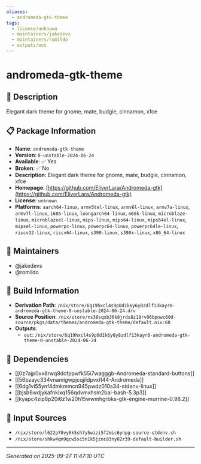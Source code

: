 ```yaml
---
aliases:
  - andromeda-gtk-theme
tags:
  - license/unknown
  - maintainers/jakedevs
  - maintainers/romildo
  - outputs/out
---
```


# andromeda-gtk-theme

## 📝 Description

Elegant dark theme for gnome, mate, budgie, cinnamon, xfce

## 📋 Package Information

- **Name**: `andromeda-gtk-theme`
- **Version**: `0-unstable-2024-06-24`
- **Available**: ✅ Yes
- **Broken**: ✅ No
- **Description**: Elegant dark theme for gnome, mate, budgie, cinnamon, xfce
- **Homepage**: [https://github.com/EliverLara/Andromeda-gtk](https://github.com/EliverLara/Andromeda-gtk)
- **License**: `unknown`
- **Platforms**: `aarch64-linux`, `armv5tel-linux`, `armv6l-linux`, `armv7a-linux`, `armv7l-linux`, `i686-linux`, `loongarch64-linux`, `m68k-linux`, `microblaze-linux`, `microblazeel-linux`, `mips-linux`, `mips64-linux`, `mips64el-linux`, `mipsel-linux`, `powerpc-linux`, `powerpc64-linux`, `powerpc64le-linux`, `riscv32-linux`, `riscv64-linux`, `s390-linux`, `s390x-linux`, `x86_64-linux`
## 👥 Maintainers

- @jakedevs
- @romildo


## 🔧 Build Information

- **Derivation Path**: `/nix/store/6q19hxcl4s9p0d1k6y6y8zdlf13kayr0-andromeda-gtk-theme-0-unstable-2024-06-24.drv`
- **Source Position**: `/nix/store/ns30sqxb36k8jrds8z18rv96bpnwc60d-source/pkgs/data/themes/andromeda-gtk-theme/default.nix:60`
- **Outputs**:
  - `out`:  `/nix/store/6q19hxcl4s9p0d1k6y6y8zdlf13kayr0-andromeda-gtk-theme-0-unstable-2024-06-24`

## 🔗 Dependencies

- [[0z7ajp0xx8rwq8dcfppwfk55i7wagggb-Andromeda-standard-buttons]]
- [[56bzayc334vnamigwpjcqjildpvxfl44-Andromeda]]
- [[6dg1vi55ynf4dmkmmcn945pwdz010s34-stdenv-linux]]
- [[bjsb6wdjykafnkixq156qdvmxhsm2bai-bash-5.3p3]]
- [[kyapc4zip8p20i6z1w20h15wwmhgrbks-gtk-engine-murrine-0.98.2]]

## 📁 Input Sources

- `/nix/store/l622p70vy8k5sh7y5wizi5f2mic6ynpg-source-stdenv.sh`
- `/nix/store/shkw4qm9qcw5sc5n1k5jznc83ny02r39-default-builder.sh`

---
*Generated on 2025-09-27 11:47:10 UTC*
